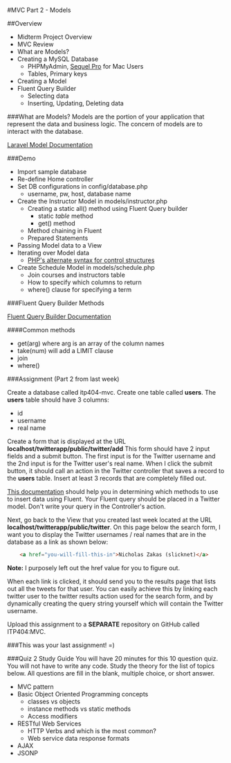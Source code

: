 #MVC Part 2 - Models

##Overview
* Midterm Project Overview
* MVC Review
* What are Models?
* Creating a MySQL Database
	* PHPMyAdmin, [Sequel Pro](http://www.sequelpro.com/) for Mac Users
	* Tables, Primary keys
* Creating a Model
* Fluent Query Builder
	* Selecting data
	* Inserting, Updating, Deleting data  

###What are Models?
Models are the portion of your application that represent the data and business logic. The concern of models are to interact with the database.

[Laravel Model Documentation](http://laravel.com/docs/models#models)

###Demo
* Import sample database
* Re-define Home controller
* Set DB configurations in config/database.php
	* username, pw, host, database name 
* Create the Instructor Model in models/instructor.php
	* Creating a static all() method using Fluent Query builder
		* static _table_ method
		* get() method
	* Method chaining in Fluent
	* Prepared Statements
* Passing Model data to a View
* Iterating over Model data
	* [PHP's alternate syntax for control structures](http://php.net/manual/en/control-structures.alternative-syntax.php)
* Create Schedule Model in models/schedule.php
	* Join courses and instructors table
	* How to specify which columns to return
	* where() clause for specifying a term

###Fluent Query Builder Methods

[Fluent Query Builder Documentation](http://laravel.com/docs/database/fluent)

####Common methods

* get(arg) where arg is an array of the column names
* take(num) will add a LIMIT clause
* join
* where()

###Assignment (Part 2 from last week)

Create a database called itp404-mvc. Create one table called __users__. The __users__ table should have 3 columns:

* id
* username
* real name

Create a form that is displayed at the URL __localhost/twitterapp/public/twitter/add__ This form should have 2 input fields and a submit button. The first input is for the Twitter username and the 2nd input is for the Twitter user's real name. When I click the submit button, it should call an action in the Twitter controller that saves a record to the __users__ table. Insert at least 3 records that are completely filled out.

[This documentation](http://laravel.com/docs/database/fluent#insert) should help you in determining which methods to use to insert data using Fluent. Your Fluent query should be placed in a Twitter model. Don't write your query in the Controller's action.

Next, go back to the View that you created last week located at the URL __localhost/twitterapp/public/twitter__. On this page below the search form, I want you to display the Twitter usernames / real names that are in the database as a link as shown below: 

```html
	<a href="you-will-fill-this-in">Nicholas Zakas (slicknet)</a>
```

__Note:__ I purposely left out the href value for you to figure out.

When each link is clicked, it should send you to the results page that lists out all the tweets for that user. You can easily achieve this by linking each twitter user to the twitter results action used for the search form, and by dynamically creating the query string yourself which will contain the Twitter username.

Upload this assignment to a __SEPARATE__ repository on GitHub called ITP404:MVC.

###This was your last assignment! =)



###Quiz 2 Study Guide
You will have 20 minutes for this 10 question quiz. You will not have to write any code. Study the theory for the list of topics below. All questions are fill in the blank, multiple choice, or short answer.

* MVC pattern
* Basic Object Oriented Programming concepts
	* classes vs objects
	* instance methods vs static methods
	* Access modifiers
* RESTful Web Services
	* HTTP Verbs and which is the most common?
	* Web service data response formats
* AJAX
* JSONP
	  